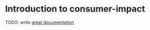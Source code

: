 # Introduction to consumer-impact

TODO: write [great documentation](http://jacobian.org/writing/what-to-write/)
